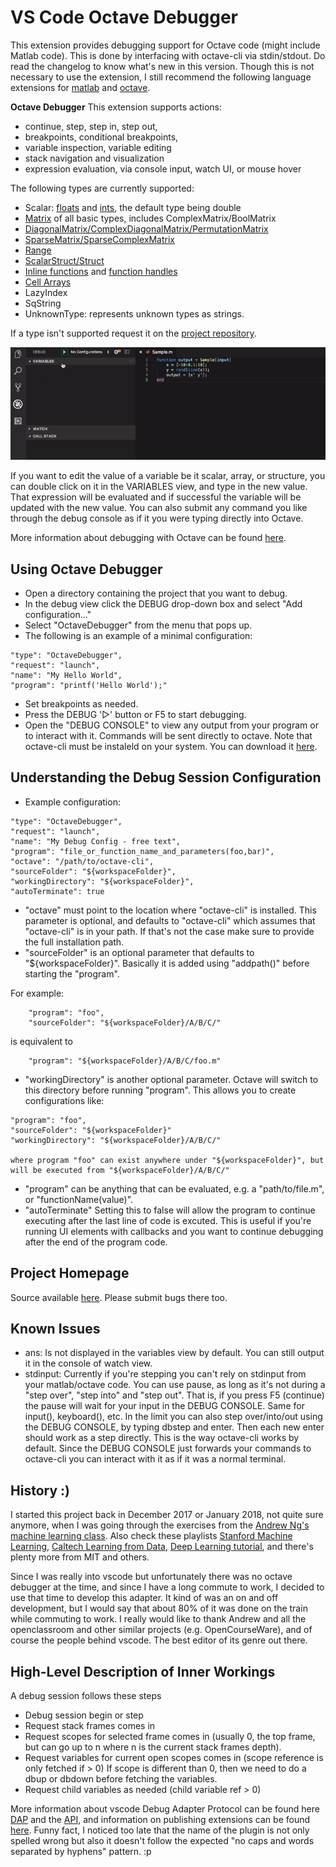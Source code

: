 # VS Code Octave Debugger

This extension provides debugging support for Octave code (might include Matlab code).
This is done by interfacing with octave-cli via stdin/stdout. Do read the changelog to know what's new in this version.
Though this is not necessary to use the extension, I still recommend the following language extensions for [matlab](https://marketplace.visualstudio.com/items?itemName=Gimly81.matlab) and [octave](https://marketplace.visualstudio.com/items?itemName=toasty-technologies.octave).


**Octave Debugger**
This extension supports actions:
 * continue, step, step in, step out,
 * breakpoints, conditional breakpoints,
 * variable inspection, variable editing
 * stack navigation and visualization
 * expression evaluation, via console input, watch UI, or mouse hover

The following types are currently supported:
 * Scalar: [floats](https://octave.org/doc/v4.0.0/Single-Precision-Data-Types.html) and [ints](https://octave.org/doc/v4.0.0/Integer-Data-Types.html), the default type being double
 * [Matrix](https://octave.org/doc/v4.0.0/Matrices.html) of all basic types, includes ComplexMatrix/BoolMatrix
 * [DiagonalMatrix/ComplexDiagonalMatrix/PermutationMatrix](https://octave.org/doc/v4.2.1/Diagonal-and-Permutation-Matrices.html)
 * [SparseMatrix/SparseComplexMatrix](https://octave.org/doc/v4.0.3/Sparse-Matrices.html)
 * [Range](https://octave.org/doc/v4.0.0/Ranges.html)
 * [ScalarStruct/Struct](https://octave.org/doc/v4.0.0/Structures.html)
 * [Inline functions](https://octave.org/doc/v4.0.0/Inline-Functions.html) and [function handles](https://octave.org/doc/v4.4.0/Function-Handles.html)
 * [Cell Arrays](https://octave.org/doc/v4.0.3/Cell-Arrays.html)
 * LazyIndex
 * SqString
 * UnknownType: represents unknown types as strings.

If a type isn't supported request it on the [project repository](https://github.com/paulo-fernando-silva/vscOctaveDebugger.git).

![Demo](images/OctaveDebugger.gif)


If you want to edit the value of a variable be it scalar, array, or structure, you can double click on it in the VARIABLES view, and type in the new value.
That expression will be evaluated and if successful the variable will be updated with the new value.
You can also submit any command you like through the debug console as if it you were typing directly into Octave.

More information about debugging with Octave can be found
[here](https://www.gnu.org/software/octave/doc/v4.0.0/Debugging.html).


## Using Octave Debugger

* Open a directory containing the project that you want to debug.
* In the debug view click the DEBUG drop-down box and select "Add configuration..."
* Select "OctaveDebugger" from the menu that pops up.
* The following is an example of a minimal configuration:

>
    "type": "OctaveDebugger",
    "request": "launch",
    "name": "My Hello World",
    "program": "printf('Hello World');"

* Set breakpoints as needed.
* Press the DEBUG '▷' button or F5 to start debugging.
* Open the "DEBUG CONSOLE" to view any output from your program or to interact with it. Commands will be sent directly to octave.
Note that octave-cli must be instaleld on your system. You can download it [here](https://www.gnu.org/software/octave/download.html).

## Understanding the Debug Session Configuration

* Example configuration:

>
    "type": "OctaveDebugger",
    "request": "launch",
    "name": "My Debug Config - free text",
    "program": "file_or_function_name_and_parameters(foo,bar)",
    "octave": "/path/to/octave-cli",
    "sourceFolder": "${workspaceFolder}",
    "workingDirectory": "${workspaceFolder}",
    "autoTerminate": true

* "octave" must point to the location where "octave-cli" is installed. This parameter is optional, and defaults to "octave-cli" which assumes that "octave-cli" is in your path. If that's not the case make sure to provide the full installation path.
* "sourceFolder" is an optional parameter that defaults to "${workspaceFolder}". Basically it is added using "addpath()" before starting the "program".

For example:

>
        "program": "foo",
        "sourceFolder": "${workspaceFolder}/A/B/C/"

is equivalent to

>
        "program": "${workspaceFolder}/A/B/C/foo.m"

* "workingDirectory" is another optional parameter. Octave will switch to this directory before running "program". This allows you to create configurations like:

>
    "program": "foo",
    "sourceFolder": "${workspaceFolder}"
    "workingDirectory": "${workspaceFolder}/A/B/C/"

    where program "foo" can exist anywhere under "${workspaceFolder}", but will be executed from "${workspaceFolder}/A/B/C/"

* "program" can be anything that can be evaluated, e.g. a "path/to/file.m", or "functionName(value)".
* "autoTerminate" Setting this to false will allow the program to continue executing after the last line of code is excuted. This is useful if you're running UI elements with callbacks and you want to continue debugging after the end of the program code.

## Project Homepage
Source available [here](https://github.com/paulo-fernando-silva/vscOctaveDebugger.git).
Please submit bugs there too.


## Known Issues

* ans: Is not displayed in the variables view by default. You can still output it in the console of watch view.
* stdinput: Currently if you're stepping you can't rely on stdinput from your matlab/octave code. You can use pause, as long as it's not during a "step over", "step into" and "step out". That is, if you press F5 (continue) the pause will wait for your input in the DEBUG CONSOLE. Same for input(), keyboard(), etc. In the limit you can also step over/into/out using the DEBUG CONSOLE, by typing dbstep and enter. Then each new enter should work as a step directly. This is the way octave-cli works by default. Since the DEBUG CONSOLE just forwards your commands to octave-cli you can interact with it as if it was a normal terminal.


## History :)

I started this project back in December 2017 or January 2018, not quite sure anymore, when I was going through the exercises from the [Andrew Ng's machine learning class](http://openclassroom.stanford.edu/MainFolder/CoursePage.php?course=MachineLearning).
Also check these playlists [Stanford Machine Learning](https://www.youtube.com/watch?v=UzxYlbK2c7E&list=PLA89DCFA6ADACE599), [Caltech Learning from Data](https://www.youtube.com/watch?v=VeKeFIepJBU&list=PLCA2C1469EA777F9A), [Deep Learning tutorial](http://ufldl.stanford.edu/tutorial/), and there's plenty more from MIT and others.

Since I was really into vscode but unfortunately there was no octave debugger at the time, and since I have a long commute to work, I decided to use that time to develop this adapter.
It kind of was an on and off development, but I would say that about 80% of it was done on the train while commuting to work. I really would like to thank Andrew and all the openclassroom and other similar projects (e.g. OpenCourseWare), and of course the people behind vscode. The best editor of its genre out there.


## High-Level Description of Inner Workings

A debug session follows these steps
 * Debug session begin or step
 * Request stack frames comes in
 * Request scopes for selected frame comes in (usually 0, the top frame, but can go up to n where n is the current stack frames depth).
 * Request variables for current open scopes comes in (scope reference is only fetched if > 0) If scope is different than 0, then we need to do a dbup or dbdown before fetching the variables.
 * Request child variables as needed (child variable ref > 0)

More information about vscode Debug Adapter Protocol can be found here [DAP](https://microsoft.github.io/debug-adapter-protocol/overview) and the [API](https://code.visualstudio.com/docs/extensionAPI/api-debugging), and information on publishing extensions can be found [here](https://code.visualstudio.com/docs/extensions/publish-extension#_publishers-and-personal-access-tokens).
Funny fact, I noticed too late that the name of the plugin is not only spelled wrong but also it doesn't follow the expected "no caps and words separated by hyphens" pattern. :p